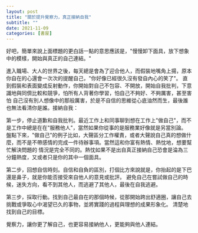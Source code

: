 ```yaml
---
layout: post
title: "關於提升覺察力，真正接納自我"
subtitle: ""
date: 2021-11-09
categories: [書屋]
---
```


好吧，簡單來說上面標題的更白話一點的意思應該是，"慢慢卸下面具，放下想象中的模樣，開始與真正的自己連結。"

進入職場、大人的世界之後，每天總是會為了迎合他人，而假裝地嘴角上揚，原本你自在的心還會一次次的提醒自己，"你好像已經很久沒有發自內心的笑了"。
直到假裝和表面變成反射動作，你開始對自己不包容、不開放，開始自我批判，下意識地與同儕比較和競爭，怕所有人背著你學習，怕自己不夠好、不夠厲害，甚至害怕
自己沒有別人想像中的那般厲害，於是不自信的思維從心底油然而生，最後誰也無法看清你是誰。接納自我：

第一步，停止道歉和自我批判。最近工作上和同事聊到想在工作上"做自己"，而不是工作中總是在在"服務他人"，當然如果你從事的是服務業好像就是另當別論。
盤點下來，"做自己"的例子比如，大聲區分工作權責，或者大聲說自己真的想做什麼，而不是不帶感情的完成一件待辦事項。當然這和你富有熱情、熱忱地，想要幫忙解決問題的
情況是完全不同的。熱忱如果不是出自真正接納自己恐會是淪為三分鐘熱度，又或者只是你的其中一個面具。

第二步，回想自信時刻。自信和自負的區別，打個比方來說就是，你抬起的是下巴還是鼻子，就是你能否接受來自他人的意見或批評。
避免自己在嘗試做自己的時候，迷失方向，看不到其他人，而逃避了其他人，最後在自我逃避。

第三步，採取行動。找到自己最自在的那個時候，從那開始跨出舒適圈，讓自己去挑戰或爭取心中渴望已久的事物，並將實踐的過程與理想的成果形象化。
清楚地找到自己的目標。

覺察力，讓你更了解自己，也更容易接納他人，更能夠與他人連結。
